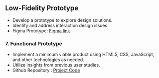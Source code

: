 ## Low-Fidelity Prototype
- Develop a prototype to explore design solutions.
- Identify and address interaction design issues.
- Figma Prototype: [Figma link](https://www.figma.com/proto/U6O102UCIY1ZnkodvXk06i/Tapify---Low-Fidelity-Prototype?node-id=7-13&t=E5Ai3b1ycbTcwsir-1)

### 7. Functional Prototype
- Implement a minimum viable product using HTML5, CSS, JavaScript, and other technologies as needed.
- Utilize insights from previous user studies.
- Github Repository : [Project Code](https://github.com/ragini-kalvade/Tapify-Code)
